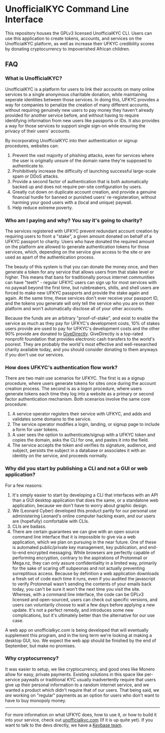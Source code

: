 # UnofficialKYC Command Line Interface

This repository houses the GPLv3 licensed UnofficialKYC CLI. Users can use this
application to create tokens, accounts, and services on the UnofficialKYC
platform, as well as increase their UFKYC credibility scores by donating
cryptocurrency to impoverished African children.

## FAQ

### What is UnofficialKYC?

UnofficialKYC is a platform for users to link their accounts on many online
services to a single anonymous charitable donation, while maintaining seperate
identities between those services. In doing this, UFKYC provides a way for
companies to penalize the creation of many different accounts, without
requiring genuinely new users to pay money they haven't already provided for
another service before, and without having to require identifying information
from new users like passports or IDs. It also provides a way for those services
to support single sign-on while ensuring the privacy of their users' accounts.

By incorporating UnofficialKYC into their authentication or signup procedures, websites can:

1. Prevent the vast majority of phishing attacks, even for services where the
   user is originally unsure of the domain name they're supposed to authenticate to.
2. Prohibitively increase the difficulty of launching successful large-scale spam or DDoS attacks.
3. Provide a second factor of authentication that is both automatically backed
   up and does not require per-site configuration by users.
4. Greatly cut down on duplicate account creation, and provide a genuine financial
   hurdle for banned or punished users' re-registeration, without harming your
   good users with a (local and unique) paywall.
5. Help reduce extreme poverty.

### Who am I paying and why? You say it's going to charity?

The services registered with UFKYC prevent redundant account creation by
requiring users to front a "stake", a given amount donated on behalf of a UFKYC
passport to charity. Users who have donated the required amount on the platform
are allowed to generate authentication tokens for those services, which,
depending on the service give access to the site or are used as apart of the
authentication process.

The beauty of this system is that you can donate the money once, and then
generate a token for any service that allows users from that stake level or
higher. This means that bans for traditionally porous internet communities can
have "teeth" - regular UFKYC users can sign up for most services with no
paywall beyond the first time, but rulebreakers, shills, and shell users are
forced to make new UFKYC passports and provide the stake again and again. At
the same time, these services don't ever receive your passport ID, and the
tokens you generate will only tell the service who you are on their platform
and won't automatically disclose all of your other accounts.

Because the funds are an arbitrary "proof-of-stake", and exist to enable the
service as much as they pay for UFKYC's development costs, 10% of stakes users
provide are used to pay for UFKYC's development costs and the other 90% provide
are donated to [GiveDirectly](https://www.givedirectly.org). GiveDirectly is a
top-rated nonprofit foundation that provides electronic cash transfers to the
world's poorest. They are probably the world's most effective and
well-researched charity available today, and you should consider donating to
them anyways if you don't use our services.

### How does UFKYC's authentication flow work?

There are two main use scenarios for UFKYC. The first is as a signup procedure, where users
generate tokens for sites once during the account creation process. The second is as a logon
procedure, where users generate tokens each time they log into a website as a primary or second
factor authentication mechanism. Both scenarios involve the same core procedure:

1. A service operator registers their service with UFKYC, and adds and validates some domains to the service.
2. The service operator modifies a login, landing, or signup page to include a form for user tokens.
3. A user sees the option to authenticate/signup with a UFKYC token and copies
   the domain, asks the CLI for one, and pastes it into the field.
4. The service accepts the token and verifies its signature, audience, and
   subject, persists the subject in a database or associates it with an
   identity on the service, and proceeds normally.

### Why did you start by publishing a CLI and not a GUI or web application?

For a few reasons:
1. It's simply easier to start by developing a CLI that interfaces with an API
   than a GUI desktop application that does the same, or a standalone web
   application, because we don't have to worry about graphic design.
2. We (Leonard Cyber) developed this product partly for our personal use
   administering Leonard's online computer hacking exam, and our users are
   (hopefully) comfortable with CLIs.
3. CLIs are badass.
4. There are certain guarantees we can give with an open source command line
   interface that it is impossible to give via a web application, which we plan
   on pursuing in the near future. One of these is automated public/private key
   management, key publication, and end-to-end encrypted messaging. While
   browsers are perfectly capable of performing encryption, contrary to the
   aspirations of Protonmail or Mega.nz, they can only assure confidentiality
   in a limited way, primarily for the sake of scaring off subpeonas and not
   actually preventing surreptitous access.  Because by definition a web
   application downloads a fresh set of code each time it runs, even if you
   audited the javascript to verify Protonmail wasn't sending the contents of
   your emails back today, you can't be sure it won't the next time you visit
   the site. Whereas, with a command line interface, the code can be GPLv3
   licensed and open-sourced, users can check out specific versions, and users
   can voluntarily choose to wait a few days before applying a new update. It's
   not a perfect remedy, and introduces some new complications, but it's
   ultimately better than the alternative for our use case.

A web app on unofficialkyc.com is being developed that will eventually
supplement this program, and in the long term we're looking at making a desktop
GUI, too. We expect the web app should be finished by the end of September, but
make no promises.

### Why cryptocurrency?

It was easier to setup, we like cryptocurrency, and good ones like Monero allow
for easy, private payments. Existing solutions in this space like per-service
paywalls or traditional KYC usually inadvertently require that users give up
their personal information to a random internet service, and we wanted a
product which didn't require that of our users. That being said, we *are*
working on "regular" payments as an option for users who don't want to have to
buy monopoly money.

---

For more information on what UFKYC does, how to use it, or how to build it into
your service, check out [unofficialkyc.com](https://unofficialkyc.com) (If it
is up quite yet). If you want to talk to the devs directly, we have a [Keybase
team](https://keybase.io/team/unofficialkyc).
